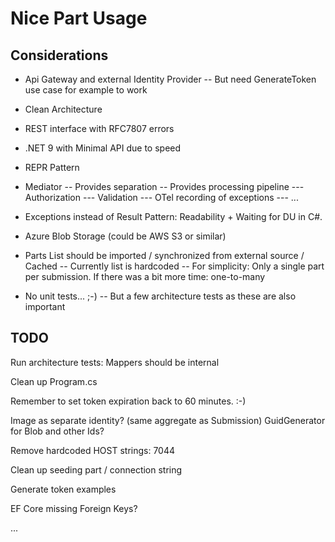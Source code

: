 # Nice Part Usage

## Considerations

- Api Gateway and external Identity Provider
-- But need GenerateToken use case for example to work

- Clean Architecture

- REST interface with RFC7807 errors

- .NET 9 with Minimal API due to speed

- REPR Pattern

- Mediator
-- Provides separation
-- Provides processing pipeline
--- Authorization
--- Validation
--- OTel recording of exceptions
--- ...

- Exceptions instead of Result Pattern: Readability + Waiting for DU in C#.

- Azure Blob Storage (could be AWS S3 or similar)

- Parts List should be imported / synchronized from external source / Cached
-- Currently list is hardcoded
-- For simplicity: Only a single part per submission. If there was a bit more time: one-to-many

- No unit tests... ;-)
-- But a few architecture tests as these are also important


## TODO

Run architecture tests: Mappers should be internal

Clean up Program.cs

Remember to set token expiration back to 60 minutes. :-)

Image as separate identity? (same aggregate as Submission)
GuidGenerator for Blob and other Ids?

Remove hardcoded HOST strings: 7044

Clean up seeding part / connection string

Generate token examples

EF Core missing Foreign Keys?

... 

